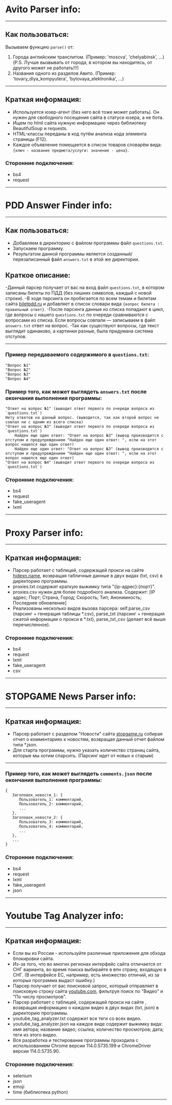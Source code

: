 # Avito Parser info:
---

## Как пользоваться:

Вызываем функцию `parse()` от:

1. Города английским транслитом. (Пример: 'moscva', 'chelyabinsk', ...) (P.S. Лучше вызвывать от города, в котором вы находитесь, от другого может не работать!!!)
2. Названия одного из разделов Авито. (Пример: 'tovary_dlya_kompyutera', 'bytovaya_elektronika', ...)

---

## Краткая информация:

- Используется юзер-агент (без него всё тоже может работать). Он нужен для свободного посещения сайта в статусе юзера, а не бота.
- Ищем по html сайта нужную информацию через библиотеку BeautifulSoup и requests.
- HTML-классы переданы в код путём анализа кода элемента страницы (F12).
- Каждое объявление помещается в список товаров словарём вида: `{ключ - название предмета/услуги: значение - цена}`.

### Сторонние подключения:

 - bs4
 - request
---

# PDD Answer Finder info:
---

## Как пользоваться:

- Добавляем в директорию с файлом программы файл `questions.txt`.
- Запускаем программу.
- Результатом данной программы является созданный/перезаписанный файл `answers.txt` в этой же директории.
   
## Краткое описание:

-Данный парсер получает от вас на вход файл `questions.txt`, в котором записаны билеты по ПДД (без лишних символов, каждый с новой строки).
-В ходе парсинга он пробегается по всем темам и билетам сайта [biletpdd.ru](https://biletpdd.ru/bilety/ab/) и добавляет в список словари вида `{вопрос билета : правильный ответ}`.
-После парсинга данные из списка попадают в цикл, где вопросы с нашего `questions.txt` по очереди сравниваются с вопросами из списка. Если вопросы совпали — записываем в файл `answers.txt` ответ на вопрос.
-Так как существуют вопросы, где текст выглядит одинаково, а картинки разные, была придумана система отступов.

---

### Пример передаваемого содержимого в `questions.txt`:

```
"Вопрос №1"
"Вопрос №2"
"Вопрос №3"
"Вопрос №4"
```

### Пример того, как может выглядеть `answers.txt` после окончания выполнения программы:

```
"Ответ на вопрос №1" (выводит ответ первого по очереди вопроса из `questions.txt`)
Нету ответов на данный вопрос. (выводится, так как второй вопрос не совпал ни с одним из всего списка)
"Ответ на вопрос №3" (выводит ответ первого по очереди вопроса из `questions.txt`)
    Найден еще один ответ: "Ответ на вопрос №3" (вывод производится с отступом и предупреждением "Найден еще один ответ: ", если на этот вопрос нашелся еще один ответ)
    Найден еще один ответ: "Ответ на вопрос №3" (вывод производится с отступом и предупреждением "Найден еще один ответ: ", если на этот вопрос нашелся еще один ответ)
"Ответ на вопрос №4" (выводит ответ первого по очереди вопроса из `questions.txt`)
```

### Сторонние подключения:

 - bs4
 - request
 - fake_useragent
 - lxml

---
# Proxy Parser info:
---

## Краткая информация:

- Парсер работает с таблицей, содержащей прокси на сайте [hidexn.name](https://hidexn.name/proxy-list/), возвращая табличные данные в двух видах (txt, csv) в директорию программы.
- proxies.txt содержит краткую выжимку типа "{ip-адрес}:{порт}".
- proxies.csv нужен для более подробного анализа. Содержит: [IP адрес; Порт;	Страна, Город;	Скорость;	Тип;	Анонимность;	Последнее обновление]
- Реализованы несколько видов вызова парсера: self.parse_csv (парсинг + генерация таблицы *.csv), parse_txt (парсинг + генерация сжатой информации о прокси в *.txt), parse_txt_csv (делает всё выше перечисленное).

### Сторонние подключения:

 - bs4
 - request
 - lxml
 - fake_useragent
 - csv

---
# STOPGAME News Parser info:
---

## Краткая информация:

- Парсер работает с разделом "Новости" сайта [stopgame.ru](https://stopgame.ru/news) собирая отчет о комментариях к новостям, возвращая данный отчет файлом типа *.json.
- Для старта программы, нужно указать количество страниц сайта, которые мы хотим спарсить. (Парсинг идет от новых к старым)

---

### Пример того, как может выглядеть `comments.json` после окончания выполнения программы:

```
{
   Заголовок_новости_1: {
      Пользователь_1: комментарий,
      Пользователь_2: комментарий,
      ...
   },
   Заголовок_новости_2: {
      Пользователь_3: комментарий,
      Пользователь_4: комментарий,
      ...
   },
   ...
}
```

### Сторонние подключения:

 - bs4
 - request
 - lxml
 - fake_useragent
 - json
---

# Youtube Tag Analyzer info:
---

## Краткая информация:

- Если вы из России - используйте различные приложения для обхода блокировки сайта.
- Из-за того, что во многих регионах интерфейс сайта отличается от СНГ варианта, во время поиска выбирайте в впн страну, входящую в СНГ. (В интерфейсе ЕС, например, есть множество отличий, из за которых программа выдаст ошибку.)
- Парсер получает от вас поисковой запрос, который отправляет в поисковую строку сайта [youtube.com](https://www.youtube.com/), фильтруя поиск по "Видео" и "По числу просмотров".
- Парсер работает с таблицей, содержащей прокси на сайте , возвращая информацию о каждом видео в двух видах (txt, json) в директорию программы.
- youtube_tag_analyzer.txt содержит все теги со всех видео.
- youtube_tag_analyzer.json на каждое виде содержит выжимку вида: имя автора; название видео; ссылка; количество просмотров; дата; теги из этого видео.
- Вся разработка и тестирование программы проходила с использованием Chrome версии 114.0.5735.199 и ChromeDriver версии 114.0.5735.90.

### Сторонние подключения:

 - selenium
 - json
 - emoji
 - time (библиотека python)

---
